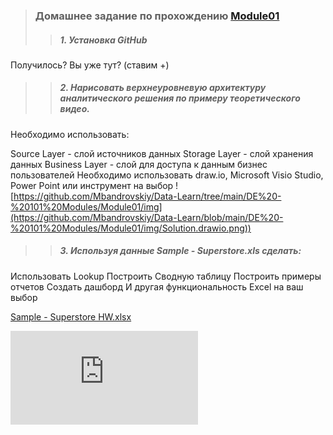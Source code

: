 >### Домашнее задание по прохождению [Module01](https://github.com/Data-Learn/data-engineering/blob/master/DE-101%20Modules/Module01/DE%20-%20101%20Module01.md)
>>##### 1. Установка GitHub
Получилось? Вы уже тут? (ставим +)
>>##### 2. Нарисовать верхнеуровневую архитектуру аналитического решения по примеру теоретического видео. 
Необходимо использовать:

Source Layer - слой источников данных
Storage Layer - слой хранения данных
Business Layer - слой для доступа к данным бизнес пользователей
Необходимо использовать draw.io, Microsoft Visio Studio, Power Point или инструмент на выбор
![https://github.com/Mbandrovskiy/Data-Learn/tree/main/DE%20-%20101%20Modules/Module01/img](https://github.com/Mbandrovskiy/Data-Learn/blob/main/DE%20-%20101%20Modules/Module01/img/Solution.drawio.png))

>>##### 3. Используя данные Sample - Superstore.xls сделать:

Использовать Lookup
Построить Сводную таблицу
Построить примеры отчетов
Создать дашборд
И другая функциональность Excel на ваш выбор


[Sample - Superstore HW.xlsx](https://github.com/Mbandrovskiy/Data-Learn/blob/0f9e1cf26a868dbbe0584f920d0803c24618e990/DE%20-%20101%20Modules/Module01/Sample%20-%20Superstore%20HW.xlsx)

![Sample - Superstore Dashboard.pdf](https://github.com/Mbandrovskiy/Data-Learn/blob/b57ab2eb34f7388f4036076b3846998e73fcb683/DE%20-%20101%20Modules/Module01/Sample%20-%20Superstore%20Dashboard.pdf)
